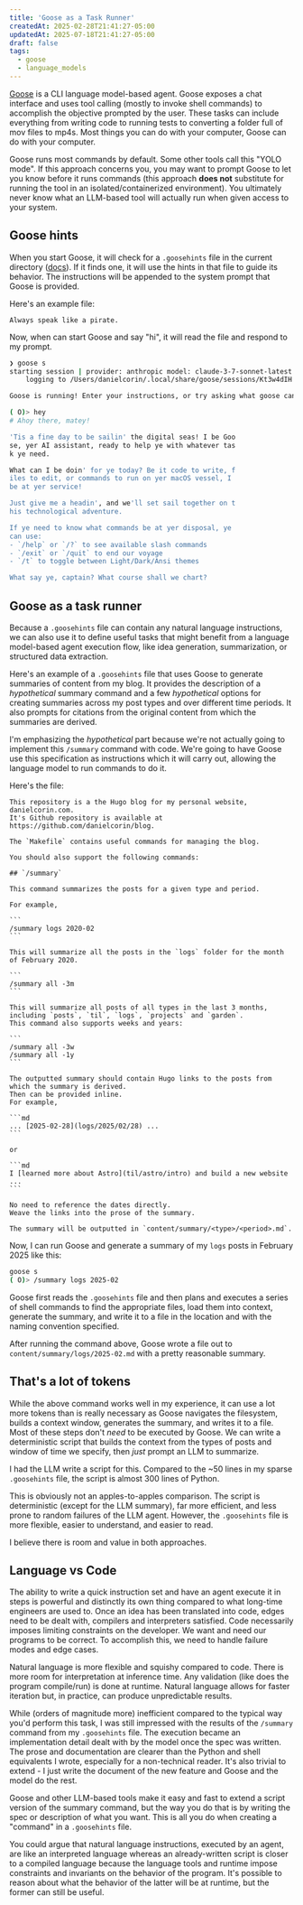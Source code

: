 ```yaml
---
title: 'Goose as a Task Runner'
createdAt: 2025-02-28T21:41:27-05:00
updatedAt: 2025-07-18T21:41:27-05:00
draft: false
tags:
  - goose
  - language_models
---
```


[Goose](https://github.com/block/goose) is a CLI language model-based agent.
Goose exposes a chat interface and uses tool calling (mostly to invoke shell commands) to accomplish the objective prompted by the user.
These tasks can include everything from writing code to running tests to converting a folder full of mov files to mp4s.
Most things you can do with your computer, Goose can do with your computer.

Goose runs most commands by default.
Some other tools call this "YOLO mode".
If this approach concerns you, you may want to prompt Goose to let you know before it runs commands (this approach **does not** substitute for running the tool in an isolated/containerized environment).
You ultimately never know what an LLM-based tool will actually run when given access to your system.

## Goose hints

When you start Goose, it will check for a `.goosehints` file in the current directory ([docs](https://block.github.io/goose/docs/guides/using-goosehints/)).
If it finds one, it will use the hints in that file to guide its behavior.
The instructions will be appended to the system prompt that Goose is provided.

Here's an example file:

```text title=".goosehints"
Always speak like a pirate.
```

Now, when can start Goose and say "hi", it will read the file and respond to my prompt.

```sh
❯ goose s
starting session | provider: anthropic model: claude-3-7-sonnet-latest
    logging to /Users/danielcorin/.local/share/goose/sessions/Kt3w4dIH.jsonl

Goose is running! Enter your instructions, or try asking what goose can do.

( O)> hey
# Ahoy there, matey!

'Tis a fine day to be sailin' the digital seas! I be Goo
se, yer AI assistant, ready to help ye with whatever tas
k ye need.

What can I be doin' for ye today? Be it code to write, f
iles to edit, or commands to run on yer macOS vessel, I
be at yer service!

Just give me a headin', and we'll set sail together on t
his technological adventure.

If ye need to know what commands be at yer disposal, ye
can use:
- `/help` or `/?` to see available slash commands
- `/exit` or `/quit` to end our voyage
- `/t` to toggle between Light/Dark/Ansi themes

What say ye, captain? What course shall we chart?
```

## Goose as a task runner

Because a `.goosehints` file can contain any natural language instructions, we can also use it to define useful tasks that might benefit from a language model-based agent execution flow, like idea generation, summarization, or structured data extraction.

Here's an example of a `.goosehints` file that uses Goose to generate summaries of content from my blog.
It provides the description of a _hypothetical_ summary command and a few _hypothetical_ options for creating summaries across my post types and over different time periods.
It also prompts for citations from the original content from which the summaries are derived.

I'm emphasizing the _hypothetical_ part because we're not actually going to implement this `/summary` command with code.
We're going to have Goose use this specification as instructions which it will carry out, allowing the language model to run commands to do it.

Here's the file:

````text title=".goosehints"
This repository is a the Hugo blog for my personal website, danielcorin.com.
It's Github repository is available at https://github.com/danielcorin/blog.

The `Makefile` contains useful commands for managing the blog.

You should also support the following commands:

## `/summary`

This command summarizes the posts for a given type and period.

For example,

```
/summary logs 2020-02
```

This will summarize all the posts in the `logs` folder for the month of February 2020.

```
/summary all -3m
```

This will summarize all posts of all types in the last 3 months, including `posts`, `til`, `logs`, `projects` and `garden`.
This command also supports weeks and years:

```
/summary all -3w
/summary all -1y
```

The outputted summary should contain Hugo links to the posts from which the summary is derived.
Then can be provided inline.
For example,

```md
... [2025-02-28](logs/2025/02/28) ...
```

or

```md
I [learned more about Astro](til/astro/intro) and build a new website ...
```

No need to reference the dates directly.
Weave the links into the prose of the summary.

The summary will be outputted in `content/summary/<type>/<period>.md`.
````

Now, I can run Goose and generate a summary of my `logs` posts in February 2025 like this:

```sh
goose s
( O)> /summary logs 2025-02
```

Goose first reads the `.goosehints` file and then plans and executes a series of shell commands to find the appropriate files, load them into context, generate the summary, and write it to a file in the location and with the naming convention specified.

After running the command above, Goose wrote a file out to `content/summary/logs/2025-02.md` with a pretty reasonable summary.

## That's a lot of tokens

While the above command works well in my experience, it can use a lot more tokens than is really necessary as Goose navigates the filesystem, builds a context window, generates the summary, and writes it to a file.
Most of these steps don't _need_ to be executed by Goose.
We can write a deterministic script that builds the context from the types of posts and window of time we specify, then _just_ prompt an LLM to summarize.

I had the LLM write a script for this.
Compared to the ~50 lines in my sparse `.goosehints` file, the script is almost 300 lines of Python.

This is obviously not an apples-to-apples comparison.
The script is deterministic (except for the LLM summary), far more efficient, and less prone to random failures of the LLM agent.
However, the `.goosehints` file is more flexible, easier to understand, and easier to read.

I believe there is room and value in both approaches.

## Language vs Code

The ability to write a quick instruction set and have an agent execute it in steps is powerful and distinctly its own thing compared to what long-time engineers are used to.
Once an idea has been translated into code, edges need to be dealt with, compilers and interpreters satisfied.
Code necessarily imposes limiting constraints on the developer.
We want and need our programs to be correct.
To accomplish this, we need to handle failure modes and edge cases.

Natural language is more flexible and squishy compared to code.
There is more room for interpretation at inference time.
Any validation (like does the program compile/run) is done at runtime.
Natural language allows for faster iteration but, in practice, can produce unpredictable results.

While (orders of magnitude more) inefficient compared to the typical way you'd perform this task, I was still impressed with the results of the `/summary` command from my `.goosehints` file.
The execution became an implementation detail dealt with by the model once the spec was written.
The prose and documentation are clearer than the Python and shell equivalents I wrote, especially for a non-technical reader.
It's also trivial to extend - I just write the document of the new feature and Goose and the model do the rest.

Goose and other LLM-based tools make it easy and fast to extend a script version of the summary command, but the way you do that is by writing the spec or description of what you want.
This is all you do when creating a "command" in a `.goosehints` file.

You could argue that natural language instructions, executed by an agent, are like an interpreted language whereas an already-written script is closer to a compiled language because the language tools and runtime impose constraints and invariants on the behavior of the program.
It's possible to reason about what the behavior of the latter will be at runtime, but the former can still be useful.
